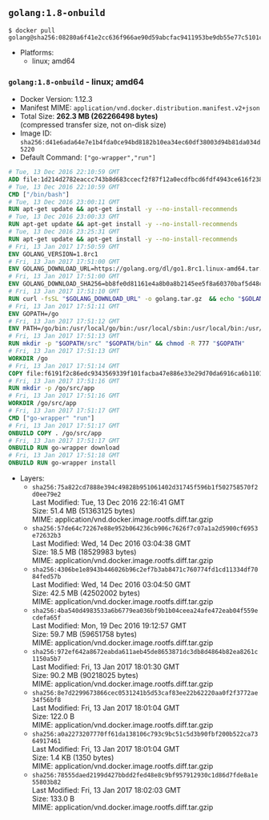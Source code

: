 ## `golang:1.8-onbuild`

```console
$ docker pull golang@sha256:08280a6f41e2cc636f966ae90d59abcfac9411953be9db55e77c5101ca0951e4
```

-	Platforms:
	-	linux; amd64

### `golang:1.8-onbuild` - linux; amd64

-	Docker Version: 1.12.3
-	Manifest MIME: `application/vnd.docker.distribution.manifest.v2+json`
-	Total Size: **262.3 MB (262266498 bytes)**  
	(compressed transfer size, not on-disk size)
-	Image ID: `sha256:d41e6ada64e7e1b4fda0ce94bd8182b10ea34ec60df38003d94b81da034d5220`
-	Default Command: `["go-wrapper","run"]`

```dockerfile
# Tue, 13 Dec 2016 22:10:59 GMT
ADD file:1d214d2782eaccc743b8d683ccecf2f87f12a0ecdfbcd6fdf4943ce616f23870 in / 
# Tue, 13 Dec 2016 22:10:59 GMT
CMD ["/bin/bash"]
# Tue, 13 Dec 2016 23:00:11 GMT
RUN apt-get update && apt-get install -y --no-install-recommends 		ca-certificates 		curl 		wget 	&& rm -rf /var/lib/apt/lists/*
# Tue, 13 Dec 2016 23:00:33 GMT
RUN apt-get update && apt-get install -y --no-install-recommends 		bzr 		git 		mercurial 		openssh-client 		subversion 				procps 	&& rm -rf /var/lib/apt/lists/*
# Tue, 13 Dec 2016 23:25:31 GMT
RUN apt-get update && apt-get install -y --no-install-recommends 		g++ 		gcc 		libc6-dev 		make 		pkg-config 	&& rm -rf /var/lib/apt/lists/*
# Fri, 13 Jan 2017 17:50:59 GMT
ENV GOLANG_VERSION=1.8rc1
# Fri, 13 Jan 2017 17:51:00 GMT
ENV GOLANG_DOWNLOAD_URL=https://golang.org/dl/go1.8rc1.linux-amd64.tar.gz
# Fri, 13 Jan 2017 17:51:00 GMT
ENV GOLANG_DOWNLOAD_SHA256=bb8fe0d81161e4a8b0a8b2145ee5f8a60370baf5d48c07a83f6f09e1ad253bec
# Fri, 13 Jan 2017 17:51:10 GMT
RUN curl -fsSL "$GOLANG_DOWNLOAD_URL" -o golang.tar.gz 	&& echo "$GOLANG_DOWNLOAD_SHA256  golang.tar.gz" | sha256sum -c - 	&& tar -C /usr/local -xzf golang.tar.gz 	&& rm golang.tar.gz
# Fri, 13 Jan 2017 17:51:11 GMT
ENV GOPATH=/go
# Fri, 13 Jan 2017 17:51:12 GMT
ENV PATH=/go/bin:/usr/local/go/bin:/usr/local/sbin:/usr/local/bin:/usr/sbin:/usr/bin:/sbin:/bin
# Fri, 13 Jan 2017 17:51:13 GMT
RUN mkdir -p "$GOPATH/src" "$GOPATH/bin" && chmod -R 777 "$GOPATH"
# Fri, 13 Jan 2017 17:51:13 GMT
WORKDIR /go
# Fri, 13 Jan 2017 17:51:14 GMT
COPY file:f6191f2c86edc9343569339f101facba47e886e33e29d70da6916ca6b1101a53 in /usr/local/bin/ 
# Fri, 13 Jan 2017 17:51:16 GMT
RUN mkdir -p /go/src/app
# Fri, 13 Jan 2017 17:51:16 GMT
WORKDIR /go/src/app
# Fri, 13 Jan 2017 17:51:17 GMT
CMD ["go-wrapper" "run"]
# Fri, 13 Jan 2017 17:51:17 GMT
ONBUILD COPY . /go/src/app
# Fri, 13 Jan 2017 17:51:17 GMT
ONBUILD RUN go-wrapper download
# Fri, 13 Jan 2017 17:51:18 GMT
ONBUILD RUN go-wrapper install
```

-	Layers:
	-	`sha256:75a822cd7888e394c49828b951061402d31745f596b1f502758570f2d0ee79e2`  
		Last Modified: Tue, 13 Dec 2016 22:16:41 GMT  
		Size: 51.4 MB (51363125 bytes)  
		MIME: application/vnd.docker.image.rootfs.diff.tar.gzip
	-	`sha256:57de64c72267e88e952b064236cb906c7626f7c07a1a2d5900cf6953e72632b3`  
		Last Modified: Wed, 14 Dec 2016 03:04:38 GMT  
		Size: 18.5 MB (18529983 bytes)  
		MIME: application/vnd.docker.image.rootfs.diff.tar.gzip
	-	`sha256:4306be1e8943b446026b96c2ef7b3ab8471c760774fd1cd11334df7084fed57b`  
		Last Modified: Wed, 14 Dec 2016 03:04:50 GMT  
		Size: 42.5 MB (42502002 bytes)  
		MIME: application/vnd.docker.image.rootfs.diff.tar.gzip
	-	`sha256:4ba540d4983533a6b6779ea036bf9b1b04ceea24afe472eab04f559ecdefa65f`  
		Last Modified: Mon, 19 Dec 2016 19:12:57 GMT  
		Size: 59.7 MB (59651758 bytes)  
		MIME: application/vnd.docker.image.rootfs.diff.tar.gzip
	-	`sha256:972ef642a8672eabda611aeb45de8653871dc3db8d4864b82ea8261c1150a5b7`  
		Last Modified: Fri, 13 Jan 2017 18:01:30 GMT  
		Size: 90.2 MB (90218025 bytes)  
		MIME: application/vnd.docker.image.rootfs.diff.tar.gzip
	-	`sha256:8e7d2299673866cec0531241b5d53caf83ee22b62220aa0f2f3772ae34f56bf8`  
		Last Modified: Fri, 13 Jan 2017 18:01:04 GMT  
		Size: 122.0 B  
		MIME: application/vnd.docker.image.rootfs.diff.tar.gzip
	-	`sha256:a0a2273207770ff61da138106c793c9bc51c5d3b90fbf200b522ca7364917461`  
		Last Modified: Fri, 13 Jan 2017 18:01:04 GMT  
		Size: 1.4 KB (1350 bytes)  
		MIME: application/vnd.docker.image.rootfs.diff.tar.gzip
	-	`sha256:78555daed2199d427bbdd2fed48e8c9bf957912930c1d86d7fde8a1e55803b82`  
		Last Modified: Fri, 13 Jan 2017 18:02:03 GMT  
		Size: 133.0 B  
		MIME: application/vnd.docker.image.rootfs.diff.tar.gzip
